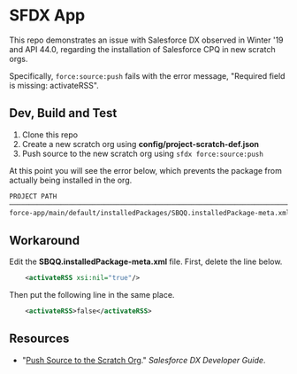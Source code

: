 # SFDX App

This repo demonstrates an issue with Salesforce DX observed in Winter '19
and API 44.0, regarding the installation of Salesforce CPQ in new scratch orgs.

Specifically, `force:source:push` fails with the error message,
"Required field is missing: activateRSS".

## Dev, Build and Test

1. Clone this repo
2. Create a new scratch org using **config/project-scratch-def.json**
3. Push source to the new scratch org using `sfdx force:source:push`

At this point you will see the error below, which prevents the package
from actually being installed in the org.

```txt
PROJECT PATH                                                             ERROR
───────────────────────────────────────────────────────────────────────  ──────────────────────────────────────
force-app/main/default/installedPackages/SBQQ.installedPackage-meta.xml  Required field is missing: activateRSS
```

## Workaround

Edit the **SBQQ.installedPackage-meta.xml** file. First, delete the line below.

```xml
    <activateRSS xsi:nil="true"/>
```

Then put the following line in the same place.

```xml
    <activateRSS>false</activateRSS>
```

## Resources

* "[Push Source to the Scratch Org][1]." _Salesforce DX Developer Guide_.

[1]: https://developer.salesforce.com/docs/atlas.en-us.sfdx_dev.meta/sfdx_dev/sfdx_dev_push_md_to_scratch_org.htm
